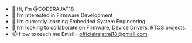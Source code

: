 - 👋 Hi, I’m @CODERAJAT18
- 👀 I’m interested in Firmware Development
- 🌱 I’m currently learning Embedded System Engineering
- 💞️ I’m looking to collaborate on Firmware, Device Drivers, RTOS projects.
- 📫 How to reach me Email= officialrajatraj18@gmail.com 

<!---
CODERAJAT18/CODERAJAT18 is a ✨ special ✨ repository because its `README.md` (this file) appears on your GitHub profile.
You can click the Preview link to take a look at your changes.
--->
